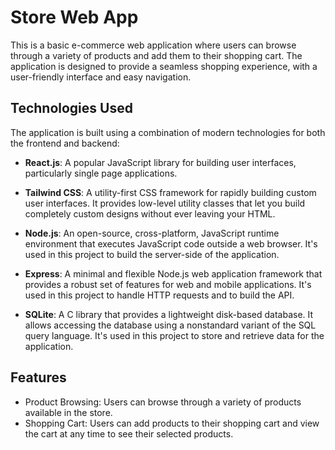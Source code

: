 # Store Web App

This is a basic e-commerce web application where users can browse through a variety of products and add them to their shopping cart. The application is designed to provide a seamless shopping experience, with a user-friendly interface and easy navigation.

## Technologies Used

The application is built using a combination of modern technologies for both the frontend and backend:

- **React.js**: A popular JavaScript library for building user interfaces, particularly single page applications.

- **Tailwind CSS**: A utility-first CSS framework for rapidly building custom user interfaces. It provides low-level utility classes that let you build completely custom designs without ever leaving your HTML.

- **Node.js**: An open-source, cross-platform, JavaScript runtime environment that executes JavaScript code outside a web browser. It's used in this project to build the server-side of the application.

- **Express**: A minimal and flexible Node.js web application framework that provides a robust set of features for web and mobile applications. It's used in this project to handle HTTP requests and to build the API.

- **SQLite**: A C library that provides a lightweight disk-based database. It allows accessing the database using a nonstandard variant of the SQL query language. It's used in this project to store and retrieve data for the application.

## Features

- Product Browsing: Users can browse through a variety of products available in the store.
- Shopping Cart: Users can add products to their shopping cart and view the cart at any time to see their selected products.

